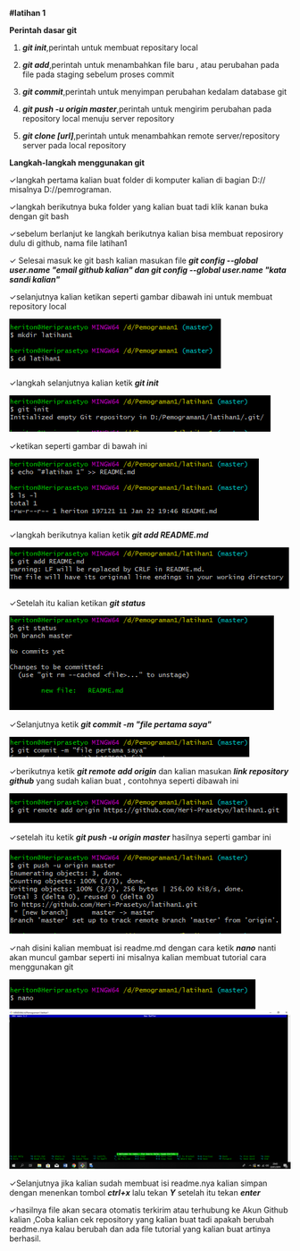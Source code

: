 **#latihan 1**

**Perintah dasar git**

1. ***git init***,perintah untuk membuat repositary local

2. ***git add***,perintah untuk menambahkan file baru , atau perubahan pada file pada staging sebelum proses commit

3. ***git commit***,perintah untuk menyimpan perubahan kedalam database git 

4. ***git push -u origin master***,perintah untuk mengirim perubahan pada repository local menuju server repository

5. ***git clone [url]***,perintah untuk menambahkan remote server/repository server pada local repository

**Langkah-langkah menggunakan git**

✓langkah pertama kalian buat folder di komputer kalian di bagian D://
misalnya D://pemrograman.

✓langkah berikutnya buka folder yang kalian buat tadi klik kanan buka dengan git bash

✓sebelum berlanjut ke langkah berikutnya kalian bisa membuat reposirory dulu di github, nama file latihan1

✓ Selesai masuk ke git bash kalian masukan file  ***git config --global user.name "email github kalian"
dan git config --global user.name "kata sandi kalian"***

✓selanjutnya kalian ketikan seperti gambar dibawah ini untuk membuat repository local

<img src="latihan1 langkah pertama.png" alt="latihan1 langkah pertama.png"/>

✓langkah selanjutnya kalian ketik  ***git init***

<img src="latihan1 langkah kedua.png" alt="latihan1 langkah kedua.png"/>

✓ketikan seperti gambar di bawah ini

<img src="latihan1 langkah ketiga dan keempat.png" alt="latihan1 langkah ketiga dan keempat.png"/>

✓langkah berikutnya kalian ketik  ***git add README.md***

<img src="latihan1 langkah kelima.png" alt="latihan1 langkah kelima.png"/>

✓Setelah itu kalian ketikan ***git status***

<img src="latihan1 langkah keenam.png" alt="latihan1 langkah keenam.png"/>

✓Selanjutnya ketik ***git commit -m "file pertama saya"***

<img src="latihan1 langkah ketujuh.png" alt="latihan1 langkah ketujuh"/>

✓berikutnya ketik ***git remote add origin*** dan kalian masukan ***link repository github*** yang sudah kalian buat , contohnya seperti dibawah ini

<img src="latihan1 langkah kedelapan.png" alt="latihan1 langkah kedelapan.png"/>

✓setelah itu ketik ***git push -u origin master*** hasilnya seperti gambar ini

<img src="latihan1 langkah kesembilan.png" alt="latihan1 langkah kesembilan.png"/>

✓nah disini kalian membuat isi readme.md dengan cara ketik
***nano*** nanti akan muncul gambar seperti ini misalnya kalian membuat tutorial cara menggunakan git

<img src="latihan1 langkah ke10.png" alt="latihan1 langkah ke10.png"/>

<img src="latihan1 langkah ke13.png" alt="latihan1 langkah ke13.png"/>

✓Selanjutnya jika kalian sudah membuat isi readme.nya kalian simpan dengan menenkan tombol ***ctrl+x*** lalu tekan ***Y*** setelah itu tekan ***enter***

✓hasilnya file akan secara otomatis terkirim atau terhubung ke Akun Github kalian ,Coba kalian cek repository yang kalian buat tadi apakah berubah readme.nya kalau berubah dan ada file tutorial yang kalian buat artinya berhasil.

